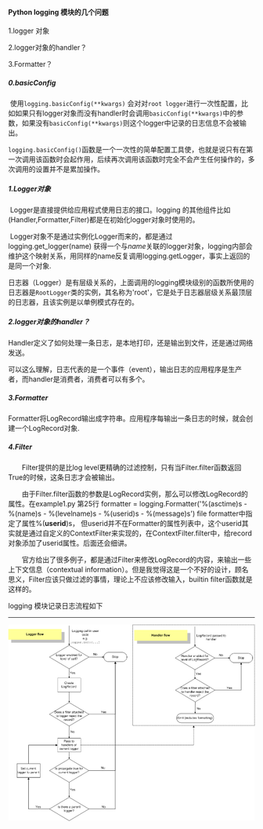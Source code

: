 #### Python logging 模块的几个问题

1.logger 对象

2.logger对象的handler？

3.Formatter？







##### 0.basicConfig

​	使用`logging.basicConfig(**kwargs)` 会对对`root logger`进行一次性配置，比如如果只有logger对象而没有handler时会调用`basicConfig(**kwargs)`中的参数，如果没有`basicConfig(**kwargs)`则这个logger中记录的日志信息不会被输出。

​	`logging.basicConfig()`函数是一个一次性的简单配置工具使，也就是说只有在第一次调用该函数时会起作用，后续再次调用该函数时完全不会产生任何操作的，多次调用的设置并不是累加操作。





##### 1.Logger对象

​	Logger是直接提供给应用程式使用日志的接口。logging 的其他组件比如(Handler,Formatter,Filter)都是在初始化logger对象时使用的。

​	Logger对象不是通过实例化Logger而来的，都是通过 logging.get_logger(name) 获得一个与*name*关联的logger对象，logging内部会维护这个映射关系，用同样的name反复调用logging.getLogger，事实上返回的是同一个对象.

​	日志器（Logger）是有层级关系的，上面调用的logging模块级别的函数所使用的日志器是`RootLogger`类的实例，其名称为'root'，它是处于日志器层级关系最顶层的日志器，且该实例是以单例模式存在的。



##### 2.logger对象的handler？

​	Handler定义了如何处理一条日志，是本地打印，还是输出到文件，还是通过网络发送。

​	可以这么理解，日志代表的是一个事件（event），输出日志的应用程序是生产者，而handler是消费者，消费者可以有多个。



##### 3.Formatter

​	Formatter将LogRecord输出成字符串。应用程序每输出一条日志的时候，就会创建一个LogRecord对象.



##### 4.Filter

　　Filter提供的是比log level更精确的过滤控制，只有当Filter.filter函数返回True的时候，这条日志才会被输出。

　　由于Filter.filter函数的参数是LogRecord实例，那么可以修改LogRecord的属性。在example1.py 第25行   formatter = logging.Formatter('%(asctime)s - %(name)s - %(levelname)s - %(userid)s - %(message)s') file formatter中指定了属性%(**userid**)s， 但userid并不在Formatter的属性列表中，这个userid其实就是通过自定义的ContextFilter来实现的，在ContextFilter.filter中，给record对象添加了userid属性。后面还会细讲。

　　官方给出了很多例子，都是通过Filter来修改LogRecord的内容，来输出一些上下文信息（contextual information）。但是我觉得这是一个不好的设计，顾名思义，Filter应该只做过滤的事情，理论上不应该修改输入，builtin filter函数就是这样的。



logging 模块记录日志流程如下

----



![](20200509.assets/1089769-20180614112647638-994555444.png)

